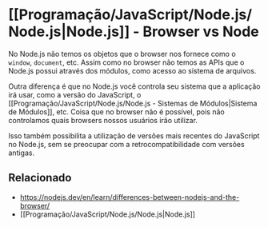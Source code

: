 # [[Programação/JavaScript/Node.js/Node.js|Node.js]] - Browser vs Node
No Node.js não temos os objetos que o browser nos fornece como o `window`, `document`, etc. Assim como no browser não temos as APIs que o Node.js possui através dos módulos, como acesso ao sistema de arquivos.

Outra diferença é que no Node.js você controla seu sistema que a aplicação irá usar, como a versão do JavaScript, o [[Programação/JavaScript/Node.js/Node.js - Sistemas de Módulos|Sistema de Módulos]], etc. Coisa que no browser não é possível, pois não controlamos quais browsers nossos usuários irão utilizar.

Isso também possibilita a utilização de versões mais recentes do JavaScript no Node.js, sem se preocupar com a retrocompatibilidade com versões antigas.

## Relacionado
- https://nodejs.dev/en/learn/differences-between-nodejs-and-the-browser/
- [[Programação/JavaScript/Node.js/Node.js|Node.js]]